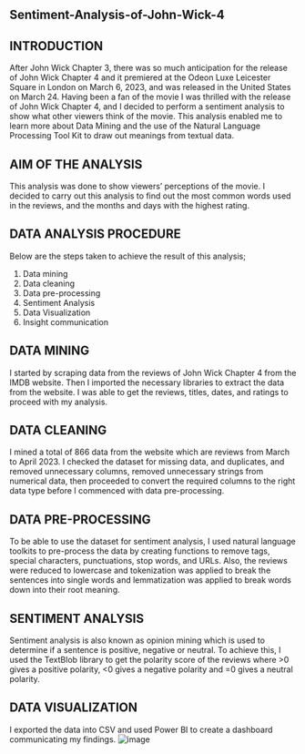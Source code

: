 ## Sentiment-Analysis-of-John-Wick-4

## INTRODUCTION
After John Wick Chapter 3, there was so much anticipation for the release of John Wick Chapter 4 and it premiered at the Odeon Luxe Leicester Square in London on March 6, 2023, and was released in the United States on March 24. Having been a fan of the movie I was thrilled with the release of John Wick Chapter 4, and I decided to perform a sentiment analysis to show what other viewers think of the movie.
This analysis enabled me to learn more about Data Mining and the use of the Natural Language Processing Tool Kit to draw out meanings from textual data.

## AIM OF THE ANALYSIS
This analysis was done to show viewers’ perceptions of the movie. I decided to carry out this analysis to find out the most common words used in the reviews, and the months and days with the highest rating.

## DATA ANALYSIS PROCEDURE
Below are the steps taken to achieve the result of this analysis;
1.	Data mining
2.	Data cleaning
3.	Data pre-processing
4.	Sentiment Analysis
5.	Data Visualization
6.	Insight communication

## DATA MINING
I started by scraping data from the reviews of John Wick Chapter 4 from the IMDB website. Then I imported the necessary libraries to extract the data from the website. I was able to get the reviews, titles, dates, and ratings to proceed with my analysis.

## DATA CLEANING
I mined a total of 866 data from the website which are reviews from March to April 2023. I checked the dataset for missing data, and duplicates, and removed unnecessary columns, removed unnecessary strings from numerical data, then proceeded to convert the required columns to the right data type before I commenced with data pre-processing.

## DATA PRE-PROCESSING
To be able to use the dataset for sentiment analysis, I used natural language toolkits to pre-process the data by creating functions to remove tags, special characters, punctuations, stop words, and URLs. Also, the reviews were reduced to lowercase and tokenization was applied to break the sentences into single words and lemmatization was applied to break words down into their root meaning.

## SENTIMENT ANALYSIS
Sentiment analysis is also known as opinion mining which is used to determine if a sentence is positive, negative or neutral. To achieve this, I used the TextBlob library to get the polarity score of the reviews where >0 gives a positive polarity, <0 gives a negative polarity and =0 gives a neutral polarity. 

## DATA VISUALIZATION
I exported the data into CSV and used Power BI to create a dashboard communicating my findings.
![image](https://user-images.githubusercontent.com/47563475/236066051-78a73ef2-39ca-4204-9f1a-f055d47e449d.png)

